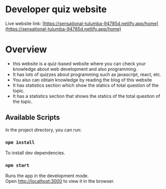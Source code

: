 # Developer  quiz website
Live website link: [https://sensational-tulumba-94785d.netlify.app/home](https://sensational-tulumba-94785d.netlify.app/home)

# Overview
* this website is a quiz-based website where you can check your knowledge about web development and also programming.
* It has lots of quizzes about programming such as javascript, react, etc.
* You also can obtain knowledge by reading the blog of this website
* It has statistics section which show the statics of total question of the topic.
* It has a statistics section that shows the statics of the total question of the topic.

## Available Scripts

In the project directory, you can run:

### `npm install`

To install dev dependencies.

### `npm start`

Runs the app in the development mode.\
Open [http://localhost:3000](http://localhost:3000) to view it in the browser.
